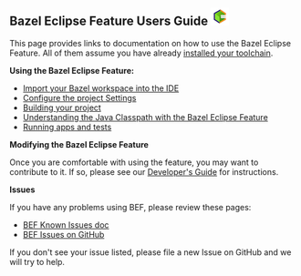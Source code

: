 ## Bazel Eclipse Feature Users Guide ![BEF Logo](logos/bef_logo_small.png)

This page provides links to documentation on how to use the Bazel Eclipse Feature.
All of them assume you have already [installed your toolchain](install.md).

**Using the Bazel Eclipse Feature:**

- [Import your Bazel workspace into the IDE](using_the_feature_import.md)
- [Configure the project Settings](using_the_feature_settings.md)
- [Building your project](using_the_feature_builds.md)
- [Understanding the Java Classpath with the Bazel Eclipse Feature](using_the_feature_classpath.md)
- [Running apps and tests](using_the_feature_launching.md)

**Modifying the Bazel Eclipse Feature**

Once you are comfortable with using the feature, you may want to contribute to it.
If so, please see our [Developer's Guide](dev/dev_guide.md) for instructions.


**Issues**

If you have any problems using BEF, please review these pages:

- [BEF Known Issues doc](issues.md)
- [BEF Issues on GitHub](https://github.com/salesforce/bazel-eclipse/issues)

If you don't see your issue listed, please file a new Issue on GitHub and we will try to help.
